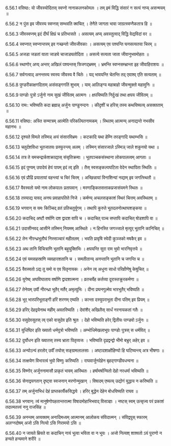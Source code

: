 6.56.1
वसिष्ठः:
यो जीवस्योदितस् स्वप्नो नानाकलनकोमलः ।
तम् इमं विद्धि संसारं न सत्यं नाप्य् असन्मयम् ॥


6.56.2
न पुंस इव जीवस्य स्वप्नस् सम्भवति क्वचित् ।
तेनैते जागता भावा जाग्रत्स्वप्नैकतात्र हि ॥


6.56.3
जीवस्वप्नम् इदं दीर्घं क्षिप्रं च प्रतिभासते ।
असत्यम् अप्य् अवस्तुत्वाद् विद्धि वेद्यविदां वर ॥


6.56.4
स्वप्नात् स्वप्नान्तरम् इव गच्छन्तो जीवजीवकाः ।
असत्यम् एव पश्यन्ति घनसत्यतया चिरम् ॥


6.56.5
अजडा जडतां याता जाड्ये चाजाड्यतोदिता ।
असत्ये सत्यता जाता जीवानुभवमोहतः ॥


6.56.6
स्थाणोर् अप्य् अन्तर् अखिलं पश्यन्तस् त्रिजगद्भ्रमम् ।
भ्रमन्ति स्वप्नसम्भ्रान्ता इह जीवाहिराशयः ॥


6.56.7
सर्वगत्वाद् अनन्तस्य स्वस्य जीवस्य वै चितेः ।
यद् भावयन्ति चेतन्ति तद् एवाश्व् एति सत्यताम् ॥


6.56.8
पुण्डरीकाक्षगदिताम् असंसङ्गगतिं शुभाम् ।
याम् आलिङ्ग्य महाबाहो जीवन्मुक्तो महामुनिः ॥


6.56.9
पाण्डोः पुत्रो ऽर्जुनो नाम सुखं जीवितम् आत्मनः ।
क्षपयिष्यति निर्दुःखं तथा क्षपय जीवितम् ॥


6.56.10
रामः:
भविष्यति कदा ब्रह्मन्न् अर्जुनः पाण्डुनन्दनः ।
कीदृशीं च हरिस् तस्य कथयिष्यत्य् असक्तताम् ॥


6.56.11
वसिष्ठः:
अस्ति सन्मात्रम् आत्मेति परिकल्पितनामकम् ।
स्थितम् आत्मन्य् अनाद्यन्ते नभसीव महानभः ॥


6.56.12
दृश्यते विमले तस्मिन्न् अयं संसारविभ्रमः ।
कटकादि यथा हेम्नि तरङ्गादि यथाम्भसि ॥


6.56.13
चतुर्दशविधा भूतजातयः प्रस्फुरन्त्य् अलम् ।
तस्मिन् संसारजाले ऽस्मिञ् जाले शकुनयो यथा ॥


6.56.14
तत्र ते यमचन्द्रार्कशक्राद्यास् संसृतिक्रमाः ।
भूतपञ्चकसंस्थाना लोकपालत्वम् आगताः ॥


6.56.15
इदं पुण्यम् उपादेयं हेयं पापम् इदं त्व् इति ।
तैस् स्वसङ्कल्पघटिता वेदेन स्थापिता स्थितिः ॥


6.56.16
एवं प्रौढिं प्रयातायां वहन्त्यां च चिरं चिरम् ।
अच्छिन्नायां विनाशिन्यां नद्याम् इव जगत्स्थितौ ॥


6.56.17
वैवस्वतो यमो नाम लोकपालः प्रतापवान् ।
मरणाङ्कितसत्ताकप्रजासंयमने स्थितः ॥


6.56.18
तस्याद्य यावद् अनघ प्रवाहापतिते निजे ।
कर्मण्य् अचलसङ्काशं स्थिरं चित्तम् अवस्थितम् ॥


6.56.19
भगवान् स यमः किञ्चिद् व्रतं प्रतिचतुर्युगम् ।
तथापि कुरुते भूतदलनोत्थाघशङ्कया ॥


6.56.20
कदाचिद् अष्टौ वर्षाणि दश द्वादश वापि च ।
कदाचित् पञ्च सप्तापि कदाचित् षोडशापि वा ॥


6.56.21
उदासीनवद् आसीने तस्मिन् नियमम् आस्थिते ।
न हिनस्ति जगज्जाले मृत्युर् भूतानि कानिचित् ॥


6.56.22
तेन नीरन्ध्रभूतौघं निस्सञ्चारं महीतलम् ।
भवति प्रावृषि स्वेदी कुञ्जको मषकैर् इव ॥


6.56.23
अथ तानि विचित्राणि भूतानि बहुयुक्तिभिः ।
क्षपयन्ति सुरा राम भुवो भारनिवृत्तये ॥


6.56.24
एवं यमसहस्राणि व्यवहारशतानि च ।
समतीतान्य् अनन्तानि भूतानि च जगन्ति च ॥


6.56.25
वैवस्वतो ऽद्य तु यमो य एव पितृनायकः ।
अनेन त्व् अधुना साधो परिक्षीणेषु केषुचित् ॥


6.56.26
युगेष्व् अघविघाताय वर्षाणि द्वादशात्मना ।
व्रतचर्येह कर्तव्या दूरास्तक्रूरकर्मणा ॥


6.56.27
तेनेयम् उर्वी नीरन्ध्रा भूतैर् मर्तैर् अमृत्युभिः ।
दीना प्रघनगुल्मेव भारभूतैर् भविष्यति ॥


6.56.28
भूर् भारपरिभूताङ्गी हरिं शरणम् एष्यति ।
कान्ता दस्युपराभूता दीना पतिम् इव प्रियम् ॥


6.56.29
हरिर् देहद्वयेनाथ महीम् अवतरिष्यति ।
देवांशैर् अखिलैस् सार्धं नरनायकतां गतैः ॥


6.56.30
वसुदेवसुतस् त्व् एको वासुदेव इति श्रुतः ।
देहो भविष्यति हरेर् द्वितीयः पाण्डवो ऽर्जुनः ॥


6.56.31
युधिष्ठिर इति ख्यातो धर्मपुत्रो भविष्यति ।
अम्भोधिमेखलाभूपः पाण्डोः पुत्रस् स धर्मवित् ॥


6.56.32
दुर्योधन इति ख्यातस् तस्य भ्राता पितृव्यजः ।
भविष्यति दृढद्वन्द्वो भीमो बभ्रुर् अहेर् इव ॥


6.56.33
अन्योऽन्यं हरतोर् उर्वीं तयोस् सङ्ग्रामलालसाः ।
अष्टादशाक्षौहिण्यो हि घटिष्यन्त्य् अत्र भीषणाः ॥


6.56.34
तत्क्षयेण विभारत्वं भुवो विष्णुः करिष्यति ।
राघवार्जुनदेहेन बृहद्गाण्डीवधन्वना ॥


6.56.35
विष्णोर् अर्जुननामासौ प्राकृतं भावम् आस्थितः ।
हर्षामर्षान्वितो देहो नरधर्मा भविष्यति ॥


6.56.36
सेनाद्वयगतान् दृष्ट्वा स्वजनान् मरणोन्मुखान् ।
विषादम् एष्यत्य् उद्योगं युद्धाय न करिष्यति ॥


6.56.37
तम् अर्जुनाभिधं देहं प्राप्तकार्यैकसिद्धये ।
हरिर् बुद्धेन देहेन बोधयिष्यति राघव ॥


6.56.38
भगवान्:
त्वं मानुषेणोपहतान्तरात्मा विषादमोहाभिभवाद् विसञ्ज्ञः ।
नष्टस् स्वम् उत्सृज्य परं प्रकाशं तदात्मतत्त्वं ननु राजसिंह ॥


6.56.39
अनन्तम् अव्यक्तम् अनादिमध्यम् आत्मानम् आलोकय संविदात्मन् ।
संविद्वपुस् स्फारम् अलग्नदोषम् अजो ऽसि नित्यो ऽसि निरामयो ऽसि ॥


6.56.40
न जायते म्रियते वा कदाचिन् नायं भूत्वा भविता वा न भूयः ।
अजो नित्यश् शाश्वतो ऽयं पुराणो न हन्यते हन्यमाने शरीरे ॥

